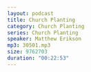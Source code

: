 ```yaml
---
layout: podcast
title: Church Planting
category: Church Planting
series: Church Planting
speaker: Matthew Erikson
mp3: 30501.mp3
size: 9762703
duration: "00:22:53"
---
```


